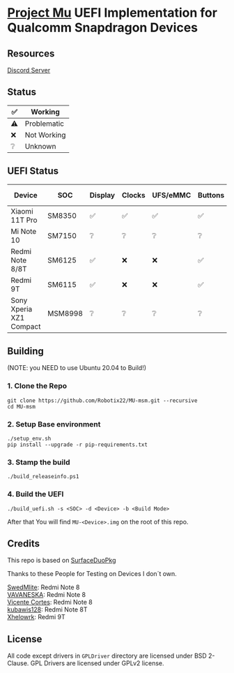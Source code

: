 # [Project Mu](https://microsoft.github.io/mu/) UEFI Implementation for Qualcomm Snapdragon Devices

## Resources

[Discord Server](https://discord.gg/Dx2QgMx7Sv)

## Status
|✅|Working|
|--|--------|
|⚠️|Problematic|
|❌|Not Working|
|❔|Unknown|

## UEFI Status

|Device|SOC|Display|Clocks|UFS/eMMC|Buttons|USB|SD Card|ACPI|
|------|---|-------|------|--------|-------|---|-------|----|
|Xiaomi 11T Pro|SM8350|✅|✅|✅|✅|⚠️|❌|❌|
|Mi Note 10|SM7150|❔|❔|❔|❔|❔|❔|❔|
|Redmi Note 8/8T|SM6125|✅|❌|❌|✅|❌|❌|❌|
|Redmi 9T|SM6115|✅|❌|❌|✅|❌|❌|❌|
|Sony Xperia XZ1 Compact|MSM8998|❔|❔|❔|❔|❔|❔|❔|

## Building
(NOTE: you NEED to use Ubuntu 20.04 to Build!)

### 1. Clone the Repo

```
git clone https://github.com/Robotix22/MU-msm.git --recursive
cd MU-msm
```

### 2. Setup Base environment
```
./setup_env.sh
pip install --upgrade -r pip-requirements.txt
```

### 3. Stamp the build
```
./build_releaseinfo.ps1
```

### 4. Build the UEFI
```
./build_uefi.sh -s <SOC> -d <Device> -b <Build Mode>
```

After that You will find `MU-<Device>.img` on the root of this repo.

## Credits

This repo is based on [SurfaceDuoPkg](https://github.com/WOA-Project/SurfaceDuoPkg)

Thanks to these People for Testing on Devices I don´t own.

[SwedMlite](https://github.com/SwedMlite): Redmi Note 8 <br />
[VAVANESKA](https://github.com/VAVANESKA): Redmi Note 8 <br />
[Vicente Cortes](https://github.com/vicenteicc2008): Redmi Note 8 <br />
[kubawis128](https://github.com/kubawis128): Redmi Note 8T <br />
[Xhelowrk](https://github.com/Xhelowrk): Redmi 9T

## License

All code except drivers in `GPLDriver` directory are licensed under BSD 2-Clause.
GPL Drivers are licensed under GPLv2 license.
